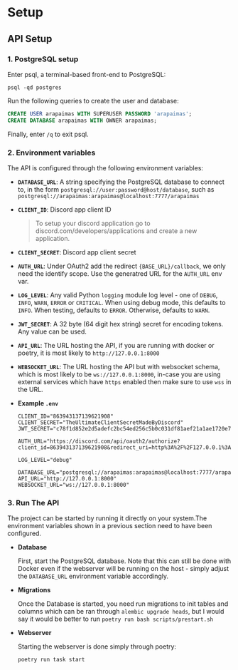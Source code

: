 # Setup

## API Setup

### **1. PostgreSQL setup**

Enter psql, a terminal-based front-end to PostgreSQL:

```shell
psql -qd postgres
```

Run the following queries to create the user and database:

```sql
CREATE USER arapaimas WITH SUPERUSER PASSWORD 'arapaimas';
CREATE DATABASE arapaimas WITH OWNER arapaimas;
```

Finally, enter `/q` to exit psql.

### **2. Environment variables**

The API is configured through the following environment variables:

- **`DATABASE_URL`**: A string specifying the PostgreSQL database to connect to,
  in the form `postgresql://user:password@host/database`, such as
  `postgresql://arapaimas:arapaimas@localhost:7777/arapaimas`

- **`CLIENT_ID`**: Discord app client ID
    > To setup your discord application go to discord.com/developers/applications and create a new application.

- **`CLIENT_SECRET`**: Discord app client secret

- **`AUTH_URL`**: Under OAuth2 add the redirect `{BASE_URL}/callback`, we only need the identify scope. Use the generatred URL for the `AUTH_URL` env var.

- **`LOG_LEVEL`**: Any valid Python `logging` module log level - one of `DEBUG`,
  `INFO`, `WARN`, `ERROR` or `CRITICAL`. When using debug mode, this defaults to
  `INFO`. When testing, defaults to `ERROR`. Otherwise, defaults to `WARN`.

- **`JWT_SECRET`**: A 32 byte (64 digit hex string) secret for encoding tokens. Any value can be used.

- **`API_URL`**: The URL hosting the API, if you are running with docker or poetry, it is most likely to `http://127.0.0.1:8000`

- **`WEBSOCKET_URL`**: The URL hosting the API but with websocket schema, which is most likely to be `ws://127.0.0.1:8000`, in-case you are using external services which have `https` enabled then make sure to use `wss` in the URL.

 - **Example `.env`**
    ```env
    CLIENT_ID="863943137139621908"
    CLIENT_SECRET="TheUltimateClientSecretMadeByDiscord"
    JWT_SECRET="c78f1d852e2d5adefc2bc54ed256c5b0c031df81aef21a1ae1720e7f72c2d39"

    AUTH_URL="https://discord.com/api/oauth2/authorize?client_id=863943137139621908&redirect_uri=http%3A%2F%2F127.0.0.1%3A8000%2Fcallback&response_type=code&scope=identify"

    LOG_LEVEL="debug"

    DATABASE_URL="postgresql://arapaimas:arapaimas@localhost:7777/arapaimas"
    API_URL="http://127.0.0.1:8000"
    WEBSOCKET_URL="ws://127.0.0.1:8000"
    ```

### **3. Run The API**
The project can be started by running it directly on your system.The environment variables shown in a previous section need to have been configured.

- **Database**

    First, start the PostgreSQL database.
    Note that this can still be done with Docker even if the webserver will be running on the host - simply adjust the `DATABASE_URL` environment variable accordingly.
    
- **Migrations**

    Once the Database is started, you need run migrations to init tables and columns which can be ran through `alembic upgrade heads`, but I would say it would be better to run `poetry run bash scripts/prestart.sh`

- **Webserver**

    Starting the webserver is done simply through poetry:

    ```shell
    poetry run task start
    ```
